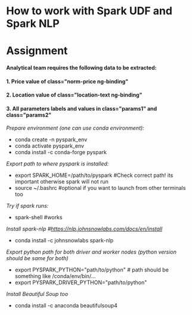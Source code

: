 # How to work with Spark UDF and Spark NLP
# Assignment
#### Analytical team requires the following data to be extracted:
#### 1. Price value of class="norm-price ng-binding"
#### 2. Location value of class="location-text ng-binding"
#### 3. All parameters labels and values in class="params1" and class="params2"

*Prepare environment (one can use conda environment):*
  * conda create -n pyspark_env
  * conda activate pyspark_env
  * conda install -c conda-forge pyspark
  
*Export path to where pyspark is installed:*
 * export SPARK_HOME=/path/to/pyspark #Check correct path! its important otherwise spark will not run
 * source ~/.bashrc #optional if you want to launch from other terminals too

*Try if spark runs:*
  * spark-shell #works

*Install spark-nlp #https://nlp.johnsnowlabs.com/docs/en/install*
  * conda install -c johnsnowlabs spark-nlp

*Export python path for both driver and worker nodes (python version should be same for both)*
  * export PYSPARK_PYTHON="path/to/python" # path should be something like /conda/env/bin/...
  * export PYSPARK_DRIVER_PYTHON="path/to/python"

*Install Beautiful Soup too*
  * conda install -c anaconda beautifulsoup4


